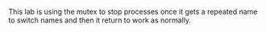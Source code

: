 This lab is using the mutex to stop processes once it gets a repeated name to switch names and then it return to work as normally.